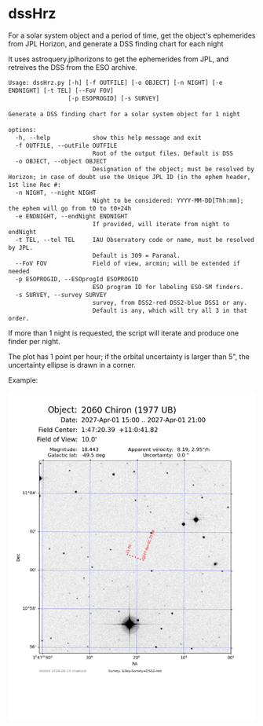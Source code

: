# dssHrz
For a solar system object and a period of time, get the object's ephemerides from  JPL Horizon, and generate a DSS finding chart for each night

It uses astroquery.jplhorizons to get the ephemerides from JPL, and retreives the DSS from the ESO archive.

```
Usage: dssHrz.py [-h] [-f OUTFILE] [-o OBJECT] [-n NIGHT] [-e ENDNIGHT] [-t TEL] [--FoV FOV]
                 [-p ESOPROGID] [-s SURVEY]

Generate a DSS finding chart for a solar system object for 1 night

options:
  -h, --help            show this help message and exit
  -f OUTFILE, --outFile OUTFILE
                        Root of the output files. Default is DSS
  -o OBJECT, --object OBJECT
                        Designation of the object; must be resolved by Horizon; in case of doubt use the Unique JPL ID (in the ephem header, 1st line Rec #:
  -n NIGHT, --night NIGHT
                        Night to be considered: YYYY-MM-DD[Thh:mm]; the ephem will go from t0 to t0+24h
  -e ENDNIGHT, --endNight ENDNIGHT
                        If provided, will iterate from night to endNight
  -t TEL, --tel TEL     IAU Observatory code or name, must be resolved by JPL.
                        Default is 309 = Paranal.
  --FoV FOV             Field of view, arcmin; will be extended if needed
  -p ESOPROGID, --ESOprogId ESOPROGID
                        ESO program ID for labeling ESO-SM finders.
  -s SURVEY, --survey SURVEY
                        survey, from DSS2-red DSS2-blue DSS1 or any.
                        Default is any, which will try all 3 in that order.
```


If more than 1 night is requested, the script will iterate and produce one finder per night.

The plot has 1 point per hour; if the orbital uncertainty is larger than 5", the uncertainty ellipse is drawn in a corner.

Example:

![An example finder](./DSS.png)
